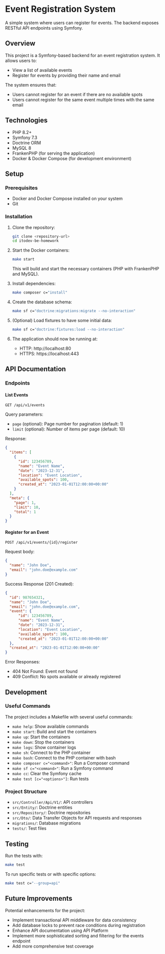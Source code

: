 # Event Registration System

A simple system where users can register for events. The backend exposes RESTful API endpoints using Symfony.

## Overview

This project is a Symfony-based backend for an event registration system. It allows users to:
- View a list of available events
- Register for events by providing their name and email

The system ensures that:
- Users cannot register for an event if there are no available spots
- Users cannot register for the same event multiple times with the same email

## Technologies

- PHP 8.2+
- Symfony 7.3
- Doctrine ORM
- MySQL 8
- FrankenPHP (for serving the application)
- Docker & Docker Compose (for development environment)

## Setup

### Prerequisites

- Docker and Docker Compose installed on your system
- Git

### Installation

1. Clone the repository:
   ```bash
   git clone <repository-url>
   cd itodev-be-homework
   ```

2. Start the Docker containers:
   ```bash
   make start
   ```

   This will build and start the necessary containers (PHP with FrankenPHP and MySQL).

3. Install dependencies:
   ```bash
   make composer c="install"
   ```

4. Create the database schema:
   ```bash
   make sf c="doctrine:migrations:migrate --no-interaction"
   ```

5. (Optional) Load fixtures to have some initial data:
   ```bash
   make sf c="doctrine:fixtures:load --no-interaction"
   ```

6. The application should now be running at:
   - HTTP: http://localhost:80
   - HTTPS: https://localhost:443

## API Documentation

### Endpoints

#### List Events

```
GET /api/v1/events
```

Query parameters:
- `page` (optional): Page number for pagination (default: 1)
- `limit` (optional): Number of items per page (default: 10)

Response:
```json
{
  "items": [
    {
      "id": 123456789,
      "name": "Event Name",
      "date": "2023-12-31",
      "location": "Event Location",
      "available_spots": 100,
      "created_at": "2023-01-01T12:00:00+00:00"
    }
  ],
  "meta": {
    "page": 1,
    "limit": 10,
    "total": 1
  }
}
```

#### Register for an Event

```
POST /api/v1/events/{id}/register
```

Request body:
```json
{
  "name": "John Doe",
  "email": "john.doe@example.com"
}
```

Success Response (201 Created):
```json
{
  "id": 987654321,
  "name": "John Doe",
  "email": "john.doe@example.com",
  "event": {
      "id": 123456789,
      "name": "Event Name",
      "date": "2023-12-31",
      "location": "Event Location",
      "available_spots": 100,
      "created_at": "2023-01-01T12:00:00+00:00"
  },
  "created_at": "2023-01-01T12:00:00+00:00"
}
```

Error Responses:
- 404 Not Found: Event not found
- 409 Conflict: No spots available or already registered

## Development

### Useful Commands

The project includes a Makefile with several useful commands:

- `make help`: Show available commands
- `make start`: Build and start the containers
- `make up`: Start the containers
- `make down`: Stop the containers
- `make logs`: Show container logs
- `make sh`: Connect to the PHP container
- `make bash`: Connect to the PHP container with bash
- `make composer c="<command>"`: Run a Composer command
- `make sf c="<command>"`: Run a Symfony command
- `make cc`: Clear the Symfony cache
- `make test [c="<options>"]`: Run tests

### Project Structure

- `src/Controller/Api/V1/`: API controllers
- `src/Entity/`: Doctrine entities
- `src/Repository/`: Doctrine repositories
- `src/Dto/`: Data Transfer Objects for API requests and responses
- `migrations/`: Database migrations
- `tests/`: Test files

## Testing

Run the tests with:

```bash
make test
```

To run specific tests or with specific options:

```bash
make test c="--group=api"
```

## Future Improvements

Potential enhancements for the project:

- Implement transactional API middleware for data consistency
- Add database locks to prevent race conditions during registration
- Enhance API documentation using API Platform
- Implement more sophisticated sorting and filtering for the events endpoint
- Add more comprehensive test coverage
